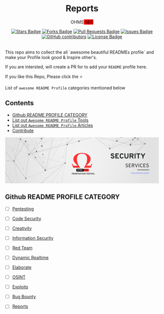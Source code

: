 <h1 align="center">Reports</h1>
<p align="center"><h3<i>OHMS<a style="width: 100; height: 100; background-color: red; text-align: center; color: black;"> SEC</a></h3></i></p>
<div align="center">
  <a href="https://github.com/elangosundar/awesome-README-templates/stargazers"><img src="https://img.shields.io/github/stars/elangosundar/awesome-README-templates" alt="Stars Badge"/></a>
<a href="https://github.com/elangosundar/awesome-README-templates/network/members"><img src="https://img.shields.io/github/forks/elangosundar/awesome-README-templates" alt="Forks Badge"/></a>
<a href="https://github.com/elangosundar/awesome-README-templates/pulls"><img src="https://img.shields.io/github/issues-pr/elangosundar/awesome-README-templates" alt="Pull Requests Badge"/></a>
<a href="https://github.com/elangosundar/awesome-README-templates/issues"><img src="https://img.shields.io/github/issues/elangosundar/awesome-README-templates" alt="Issues Badge"/></a>
<a href="https://github.com/elangosundar/awesome-README-templates/graphs/contributors"><img alt="GitHub contributors" src="https://img.shields.io/github/contributors/elangosundar/awesome-README-templates?color=2b9348"></a>
<a href="https://github.com/elangosundar/awesome-README-templates/blob/master/LICENSE"><img src="https://img.shields.io/github/license/elangosundar/awesome-README-templates?color=2b9348" alt="License Badge"/></a>
</div>
<br>

<br>
This repo aims to collect the all `awesome beautiful READMEs profile` and make your Profile look good & Inspire other's.

If you are intersted, will create a PR for to add your `README` profile here.

If you like this Repo, Please click the :star:

List of `awesome README Profile` categories mentioned below

## Contents
  - [Github README PROFILE CATEGORY](#github-readme-profile-category)
  - [List out `Awesome README Profile` Tools](#list-out-awesome-readme-profile-tools)
  - [List out `Awesome README Profile` Articles](#list-out-awesome-readme-profile-articles)
  - [Contribute](#contribute)


<img src="https://raw.githubusercontent.com/OHMSSEC/reports/ad4f5ef97c67c5ab798297e8ba3943262a123f26/banner.png" alt="Awesome README Templates" /></a>


## Github README PROFILE CATEGORY

- [ ] [Pentesting](art)
- [ ] [Code Security](code-styled)
- [ ] [Creativity](creativity)
- [ ] [Information Security](flowcharts)
- [ ] [Red Team](default)
- [ ] [Dynamic Realtime](dynamic-realtime)
- [ ] [Elaborate](elaborate)
- [ ] [OSINT](multimedia)
- [ ] [Exploits](short-and-sweet)
- [ ] [Bug Bounty](tabular)
- [ ] [Reports](pie-charts)

